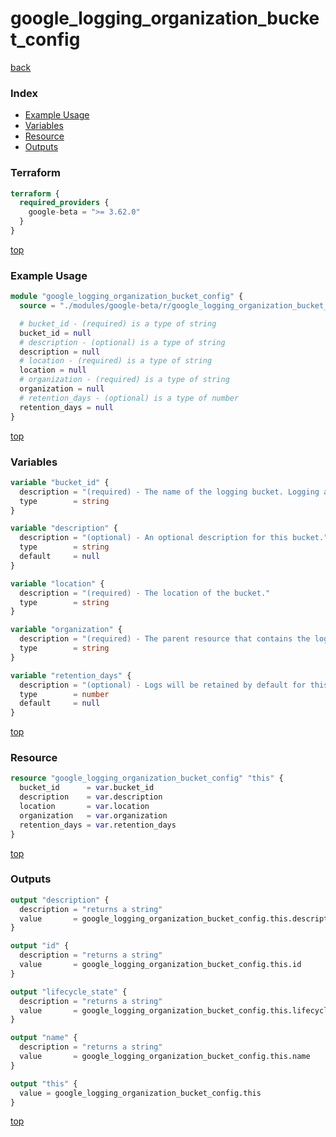 # google_logging_organization_bucket_config

[back](../google-beta.md)

### Index

- [Example Usage](#example-usage)
- [Variables](#variables)
- [Resource](#resource)
- [Outputs](#outputs)

### Terraform

```terraform
terraform {
  required_providers {
    google-beta = ">= 3.62.0"
  }
}
```

[top](#index)

### Example Usage

```terraform
module "google_logging_organization_bucket_config" {
  source = "./modules/google-beta/r/google_logging_organization_bucket_config"

  # bucket_id - (required) is a type of string
  bucket_id = null
  # description - (optional) is a type of string
  description = null
  # location - (required) is a type of string
  location = null
  # organization - (required) is a type of string
  organization = null
  # retention_days - (optional) is a type of number
  retention_days = null
}
```

[top](#index)

### Variables

```terraform
variable "bucket_id" {
  description = "(required) - The name of the logging bucket. Logging automatically creates two log buckets: _Required and _Default."
  type        = string
}

variable "description" {
  description = "(optional) - An optional description for this bucket."
  type        = string
  default     = null
}

variable "location" {
  description = "(required) - The location of the bucket."
  type        = string
}

variable "organization" {
  description = "(required) - The parent resource that contains the logging bucket."
  type        = string
}

variable "retention_days" {
  description = "(optional) - Logs will be retained by default for this amount of time, after which they will automatically be deleted. The minimum retention period is 1 day. If this value is set to zero at bucket creation time, the default time of 30 days will be used."
  type        = number
  default     = null
}
```

[top](#index)

### Resource

```terraform
resource "google_logging_organization_bucket_config" "this" {
  bucket_id      = var.bucket_id
  description    = var.description
  location       = var.location
  organization   = var.organization
  retention_days = var.retention_days
}
```

[top](#index)

### Outputs

```terraform
output "description" {
  description = "returns a string"
  value       = google_logging_organization_bucket_config.this.description
}

output "id" {
  description = "returns a string"
  value       = google_logging_organization_bucket_config.this.id
}

output "lifecycle_state" {
  description = "returns a string"
  value       = google_logging_organization_bucket_config.this.lifecycle_state
}

output "name" {
  description = "returns a string"
  value       = google_logging_organization_bucket_config.this.name
}

output "this" {
  value = google_logging_organization_bucket_config.this
}
```

[top](#index)